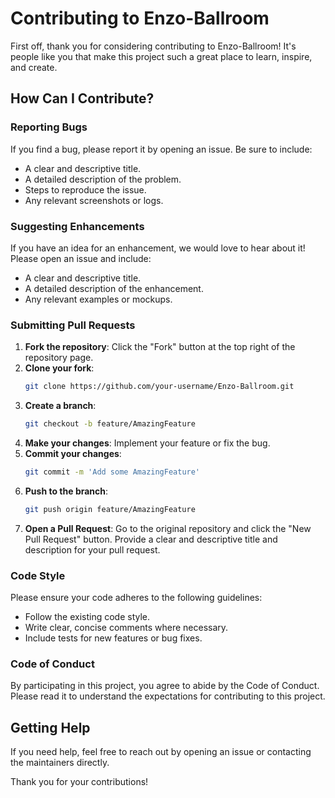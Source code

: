 # Contributing to Enzo-Ballroom

First off, thank you for considering contributing to Enzo-Ballroom! It's people like you that make this project such a great place to learn, inspire, and create.

## How Can I Contribute?

### Reporting Bugs

If you find a bug, please report it by opening an issue. Be sure to include:

- A clear and descriptive title.
- A detailed description of the problem.
- Steps to reproduce the issue.
- Any relevant screenshots or logs.

### Suggesting Enhancements

If you have an idea for an enhancement, we would love to hear about it! Please open an issue and include:

- A clear and descriptive title.
- A detailed description of the enhancement.
- Any relevant examples or mockups.

### Submitting Pull Requests

1. **Fork the repository**: Click the "Fork" button at the top right of the repository page.
2. **Clone your fork**:
    ```sh
    git clone https://github.com/your-username/Enzo-Ballroom.git
    ```
3. **Create a branch**: 
    ```sh
    git checkout -b feature/AmazingFeature
    ```
4. **Make your changes**: Implement your feature or fix the bug.
5. **Commit your changes**:
    ```sh
    git commit -m 'Add some AmazingFeature'
    ```
6. **Push to the branch**:
    ```sh
    git push origin feature/AmazingFeature
    ```
7. **Open a Pull Request**: Go to the original repository and click the "New Pull Request" button. Provide a clear and descriptive title and description for your pull request.

### Code Style

Please ensure your code adheres to the following guidelines:

- Follow the existing code style.
- Write clear, concise comments where necessary.
- Include tests for new features or bug fixes.

### Code of Conduct

By participating in this project, you agree to abide by the Code of Conduct. Please read it to understand the expectations for contributing to this project.

## Getting Help

If you need help, feel free to reach out by opening an issue or contacting the maintainers directly.

Thank you for your contributions!
